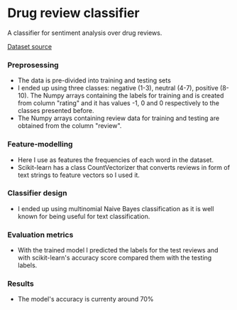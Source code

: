 # Drug review classifier

A classifier for sentiment analysis over drug reviews.

[Dataset source](https://archive.ics.uci.edu/ml/datasets/Drug+Review+Dataset+%28Drugs.com%29#)

### Preprosessing

- The data is pre-divided into training and testing sets
- I ended up using three classes: negative (1-3), neutral (4-7), positive (8-10). The Numpy arrays containing the labels for training and is created from column "rating" and it has values -1, 0 and 0 respectively to the classes presented before.
- The Numpy arrays containing review data for training and testing are obtained from the column "review".

### Feature-modelling

- Here I use as features the frequencies of each word in the dataset.
- Scikit-learn has a class CountVectorizer that converts reviews in form of text strings to feature vectors so I used it.

### Classifier design

- I ended up using multinomial Naive Bayes classification as it is well known for being useful for text classification.

### Evaluation metrics

- With the trained model I predicted the labels for the test reviews and with scikit-learn's accuracy score compared them with the testing labels.

### Results

- The model's accuracy is currenty around 70%
